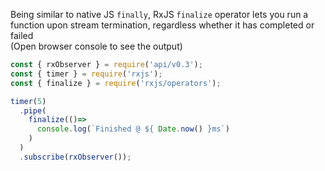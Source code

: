 <!--
name:		
title:		finalize
pageTitle:	RxJS finalize operator example + marble diagram
desc:		RxJS 'finalize' operator lets you run a function upon stream termination, regardless whether it has completed or failed
docsUrl:	https://rxjs.dev/api/operators/finalize
-->

Being similar to native JS `finally`, RxJS `finalize` operator lets you run a function upon stream termination, regardless whether it has completed or failed  
(Open browser console to see the output)

```js
const { rxObserver } = require('api/v0.3');
const { timer } = require('rxjs');
const { finalize } = require('rxjs/operators');

timer(5)
  .pipe(
    finalize(()=>
      console.log(`Finished @ ${ Date.now() }ms`)
    )
  )
  .subscribe(rxObserver());

```
